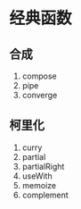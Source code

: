 # 经典函数

## 合成

1.  compose 
2.  pipe 
3.  converge 

## 柯里化

1.  curry 
2.  partial 
3.  partialRight 
4.  useWith 
5.  memoize 
6.  complement 

